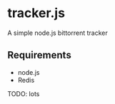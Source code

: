 tracker.js
==========

A simple node.js bittorrent tracker

Requirements
------------

* node.js
* Redis



TODO: lots